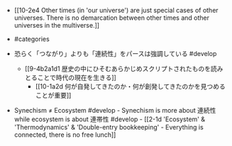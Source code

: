 - [[10-2e4 Other times (in 'our universe') are just special cases of other universes. There is no demarcation between other times and other universes in the multiverse.]]

- #categories

- 恐らく「つながり」よりも「連続性」をパースは強調している #develop
	- [[9-4b2a1d1 歴史の中にひそむあらかじめスクリプトされたものを読みとることで時代の現在を生きる]]
		- [[10-1a2d 何が自発してきたのか・何が創発してきたのかを見つめることが重要]]

- Synechism ≠ Ecosystem #develop
		- Synechism is more about 連続性 while ecosystem is about 連帯性 #develop
			- [[2-1d 'Ecosystem' & 'Thermodynamics' & 'Double-entry bookkeeping' - Everything is connected, there is no free lunch]]

